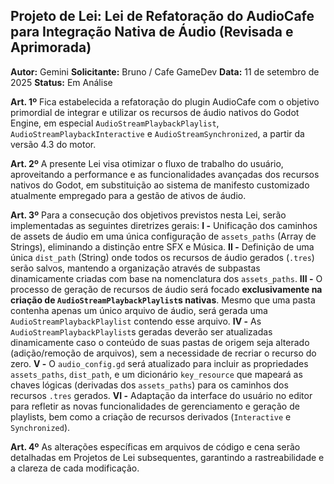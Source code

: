 ## Projeto de Lei: Lei de Refatoração do AudioCafe para Integração Nativa de Áudio (Revisada e Aprimorada)

**Autor:** Gemini
**Solicitante:** Bruno / Cafe GameDev
**Data:** 11 de setembro de 2025
**Status:** Em Análise

**Art. 1º** Fica estabelecida a refatoração do plugin AudioCafe com o objetivo primordial de integrar e utilizar os recursos de áudio nativos do Godot Engine, em especial `AudioStreamPlaybackPlaylist`, `AudioStreamPlaybackInteractive` e `AudioStreamSynchronized`, a partir da versão 4.3 do motor.

**Art. 2º** A presente Lei visa otimizar o fluxo de trabalho do usuário, aproveitando a performance e as funcionalidades avançadas dos recursos nativos do Godot, em substituição ao sistema de manifesto customizado atualmente empregado para a gestão de ativos de áudio.

**Art. 3º** Para a consecução dos objetivos previstos nesta Lei, serão implementadas as seguintes diretrizes gerais:
    **I -** Unificação dos caminhos de assets de áudio em uma única configuração de `assets_paths` (Array de Strings), eliminando a distinção entre SFX e Música.
    **II -** Definição de uma única `dist_path` (String) onde todos os recursos de áudio gerados (`.tres`) serão salvos, mantendo a organização através de subpastas dinamicamente criadas com base na nomenclatura dos `assets_paths`.
    **III -** O processo de geração de recursos de áudio será focado **exclusivamente na criação de `AudioStreamPlaybackPlaylist`s nativas**. Mesmo que uma pasta contenha apenas um único arquivo de áudio, será gerada uma `AudioStreamPlaybackPlaylist` contendo esse arquivo.
    **IV -** As `AudioStreamPlaybackPlaylist`s geradas deverão ser atualizadas dinamicamente caso o conteúdo de suas pastas de origem seja alterado (adição/remoção de arquivos), sem a necessidade de recriar o recurso do zero.
    **V -** O `audio_config.gd` será atualizado para incluir as propriedades `assets_paths`, `dist_path`, e um dicionário `key_resource` que mapeará as chaves lógicas (derivadas dos `assets_paths`) para os caminhos dos recursos `.tres` gerados.
    **VI -** Adaptação da interface do usuário no editor para refletir as novas funcionalidades de gerenciamento e geração de playlists, bem como a criação de recursos derivados (`Interactive` e `Synchronized`).

**Art. 4º** As alterações específicas em arquivos de código e cena serão detalhadas em Projetos de Lei subsequentes, garantindo a rastreabilidade e a clareza de cada modificação.
